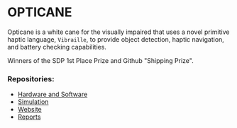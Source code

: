 # OPTICANE
Opticane is a white cane for the visually impaired that uses a novel primitive haptic language, `Vibraille`, to provide object detection, haptic navigation, and battery checking capabilities.

Winners of the SDP 1st Place Prize and Github "Shipping Prize".

### Repositories:

* [Hardware and Software](https://github.com/opticane/opticals)
* [Simulation](https://github.com/opticane/osims)
* [Website](https://opticane.github.io)
* [Reports](https://github.com/opticane/oreports)
